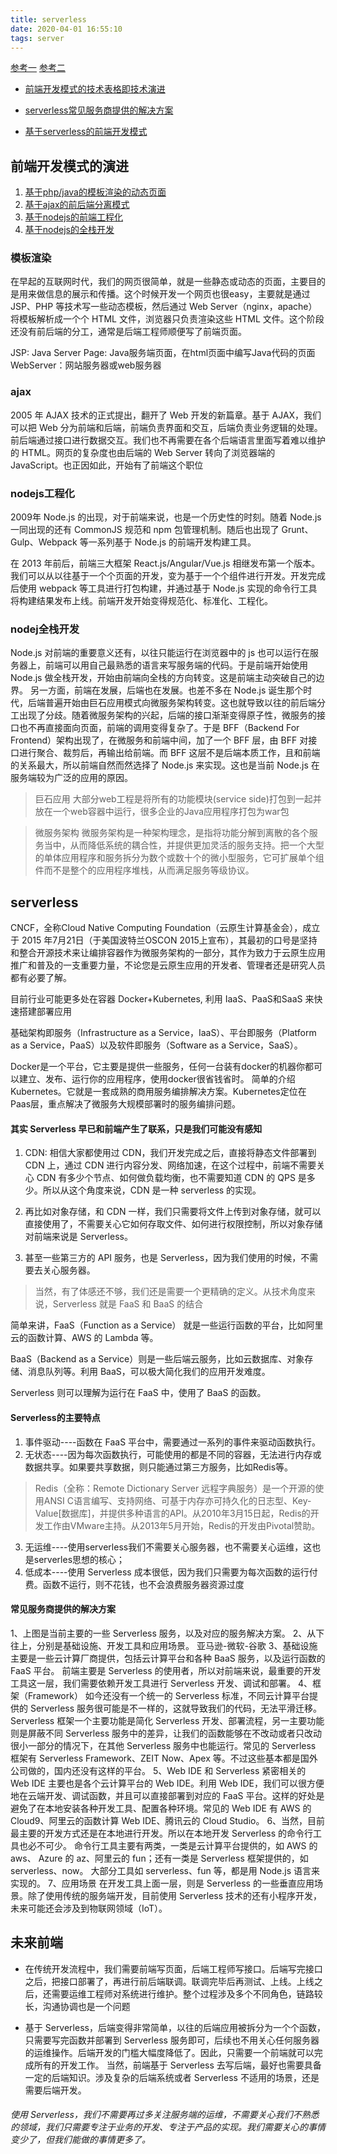 ```yaml
---
title: serverless
date: 2020-04-01 16:55:10
tags: server
---
```


[参考一](https://www.jianshu.com/p/92632d6c2269) [参考二](https://zhuanlan.zhihu.com/p/84054729)

- [前端开发模式的技术表格即技术演进](#前端开发模式的演进)

- [serverless常见服务商提供的解决方案](#serverless)
- [基于serverless的前端开发模式](#未来前端)

## 前端开发模式的演进

1. [基于php/java的模板渲染的动态页面](#模板渲染)
2. [基于ajax的前后端分离模式](#ajax)
3. [基于nodejs的前端工程化](#nodejs工程化)
4. [基于nodejs的全栈开发](#nodejs全栈开发)

### 模板渲染

<!-- more -->

在早起的互联网时代，我们的网页很简单，就是一些静态或动态的页面，主要目的是用来做信息的展示和传播。这个时候开发一个网页也很easy，主要就是通过 JSP、PHP 等技术写一些动态模板，然后通过 Web Server（nginx，apache） 将模板解析成一个个 HTML 文件，浏览器只负责渲染这些 HTML 文件。这个阶段还没有前后端的分工，通常是后端工程师顺便写了前端页面。

JSP: Java Server Page: Java服务端页面，在html页面中编写Java代码的页面
WebServer：网站服务器或web服务器

### ajax

2005 年 AJAX 技术的正式提出，翻开了 Web 开发的新篇章。基于 AJAX，我们可以把 Web 分为前端和后端，前端负责界面和交互，后端负责业务逻辑的处理。前后端通过接口进行数据交互。我们也不再需要在各个后端语言里面写着难以维护的 HTML。网页的复杂度也由后端的 Web Server 转向了浏览器端的 JavaScript。也正因如此，开始有了前端这个职位

### nodejs工程化

2009年 Node.js 的出现，对于前端来说，也是一个历史性的时刻。随着 Node.js 一同出现的还有 CommonJS 规范和 npm 包管理机制。随后也出现了 Grunt、Gulp、Webpack 等一系列基于 Node.js 的前端开发构建工具。

在 2013 年前后，前端三大框架 React.js/Angular/Vue.js 相继发布第一个版本。我们可以从以往基于一个个页面的开发，变为基于一个个组件进行开发。开发完成后使用 webpack 等工具进行打包构建，并通过基于 Node.js 实现的命令行工具将构建结果发布上线。前端开发开始变得规范化、标准化、工程化。

### nodej全栈开发

Node.js 对前端的重要意义还有，以往只能运行在浏览器中的 js 也可以运行在服务器上，前端可以用自己最熟悉的语言来写服务端的代码。于是前端开始使用 Node.js 做全栈开发，开始由前端向全栈的方向转变。这是前端主动突破自己的边界。
另一方面，前端在发展，后端也在发展。也差不多在 Node.js 诞生那个时代，后端普遍开始由巨石应用模式向微服务架构转变。这也就导致以往的前后端分工出现了分歧。随着微服务架构的兴起，后端的接口渐渐变得原子性，微服务的接口也不再直接面向页面，前端的调用变得复杂了。于是 BFF（Backend For Frontend）架构出现了，在微服务和前端中间，加了一个 BFF 层，由 BFF 对接口进行聚合、裁剪后，再输出给前端。而 BFF 这层不是后端本质工作，且和前端的关系最大，所以前端自然而然选择了 Node.js 来实现。这也是当前 Node.js 在服务端较为广泛的应用的原因。

> 巨石应用
> 大部分web工程是将所有的功能模块(service side)打包到一起并放在一个web容器中运行，很多企业的Java应用程序打包为war包

> 微服务架构
> 微服务架构是一种架构理念，是指将功能分解到离散的各个服务当中，从而降低系统的耦合性，并提供更加灵活的服务支持。把一个大型的单体应用程序和服务拆分为数个或数十个的微小型服务，它可扩展单个组件而不是整个的应用程序堆栈，从而满足服务等级协议。

## serverless

CNCF，全称Cloud Native Computing Foundation（云原生计算基金会），成立于 2015 年7月21日（于美国波特兰OSCON 2015上宣布），其最初的口号是坚持和整合开源技术来让编排容器作为微服务架构的一部分，其作为致力于云原生应用推广和普及的一支重要力量，不论您是云原生应用的开发者、管理者还是研究人员都有必要了解。

目前行业可能更多处在容器 Docker+Kubernetes, 利用
IaaS、PaaS和SaaS 来快速搭建部署应用

基础架构即服务（Infrastructure as a Service，IaaS）、平台即服务（Platform as a Service，PaaS）以及软件即服务（Software as a Service，SaaS）。

Docker是一个平台，它主要是提供一些服务，任何一台装有docker的机器你都可以建立、发布、运行你的应用程序，使用docker很省钱省时。
简单的介绍Kubernetes。它就是一套成熟的商用服务编排解决方案。Kubernetes定位在Paas层，重点解决了微服务大规模部署时的服务编排问题。

#### 其实 Serverless 早已和前端产生了联系，只是我们可能没有感知

1. CDN: 相信大家都使用过 CDN，我们开发完成之后，直接将静态文件部署到 CDN 上，通过 CDN 进行内容分发、网络加速，在这个过程中，前端不需要关心 CDN 有多少个节点、如何做负载均衡，也不需要知道 CDN 的 QPS 是多少。所以从这个角度来说，CDN 是一种 serverless 的实现。

2. 再比如对象存储，和 CDN 一样，我们只需要将文件上传到对象存储，就可以直接使用了，不需要关心它如何存取文件、如何进行权限控制，所以对象存储对前端来说是 Serverless。

3. 甚至一些第三方的 API 服务，也是 Serverless，因为我们使用的时候，不需要去关心服务器。

> 当然，有了体感还不够，我们还是需要一个更精确的定义。从技术角度来说，Serverless 就是 FaaS 和 BaaS 的结合

简单来讲，FaaS（Function as a Service） 就是一些运行函数的平台，比如阿里云的函数计算、AWS 的 Lambda 等。

BaaS（Backend as a Service）则是一些后端云服务，比如云数据库、对象存储、消息队列等。利用 BaaS，可以极大简化我们的应用开发难度。

Serverless 则可以理解为运行在 FaaS 中，使用了 BaaS 的函数。

#### Serverless的主要特点
1. 事件驱动----函数在 FaaS 平台中，需要通过一系列的事件来驱动函数执行。
2. 无状态----因为每次函数执行，可能使用的都是不同的容器，无法进行内存或数据共享。如果要共享数据，则只能通过第三方服务，比如Redis等。
> Redis（全称：Remote Dictionary Server 远程字典服务）是一个开源的使用ANSI C语言编写、支持网络、可基于内存亦可持久化的日志型、Key-Value[数据库]，并提供多种语言的API。从2010年3月15日起，Redis的开发工作由VMware主持。从2013年5月开始，Redis的开发由Pivotal赞助。
3. 无运维----使用serverless我们不需要关心服务器，也不需要关心运维，这也是serverles思想的核心；
4. 低成本----使用 Serverless 成本很低，因为我们只需要为每次函数的运行付费。函数不运行，则不花钱，也不会浪费服务器资源过度

#### 常见服务商提供的解决方案

1、上图是当前主要的一些 Serverless 服务，以及对应的服务解决方案。
2、从下往上，分别是基础设施、开发工具和应用场景。
亚马逊-微软-谷歌
3、基础设施主要是一些云计算厂商提供，包括云计算平台和各种 BaaS 服务，以及运行函数的 FaaS 平台。
前端主要是 Serverless 的使用者，所以对前端来说，最重要的开发工具这一层，我们需要依赖开发工具进行 Serverless 开发、调试和部署。
4、框架（Framework）
如今还没有一个统一的 Serverless 标准，不同云计算平台提供的 Serverless 服务很可能是不一样的，这就导致我们的代码，无法平滑迁移。Serverless 框架一个主要功能是简化 Serverless 开发、部署流程，另一主要功能则是屏蔽不同 Serverless 服务中的差异，让我们的函数能够在不改动或者只改动很小一部分的情况下，在其他 Serverless 服务中也能运行。常见的 Serverless 框架有 Serverless Framework、ZEIT Now、Apex 等。不过这些基本都是国外公司做的，国内还没有这样的平台。
5、Web IDE
和 Serverless 紧密相关的 Web IDE 主要也是各个云计算平台的 Web IDE。利用 Web IDE，我们可以很方便地在云端开发、调试函数，并且可以直接部署到对应的 FaaS 平台。这样的好处是避免了在本地安装各种开发工具、配置各种环境。常见的 Web IDE 有 AWS 的 Cloud9、阿里云的函数计算 Web IDE、腾讯云的 Cloud Studio。
6、当然，目前最主要的开发方式还是在本地进行开发。所以在本地开发 Serverless 的命令行工具也必不可少。
命令行工具主要有两类，一类是云计算平台提供的，如 AWS 的 aws、 Azure 的 az、阿里云的 fun；还有一类是 Serverless 框架提供的，如 serverless、now。
大部分工具如 serverless、fun 等，都是用 Node.js 语言来实现的。
7、应用场景
在开发工具上面一层，则是 Serverless 的一些垂直应用场景。除了使用传统的服务端开发，目前使用 Serverless 技术的还有小程序开发，未来可能还会涉及到物联网领域（IoT）。

## 未来前端

- 在传统开发流程中，我们需要前端写页面，后端工程师写接口。后端写完接口之后，把接口部署了，再进行前后端联调。联调完毕后再测试、上线。上线之后，还需要运维工程师对系统进行维护。整个过程涉及多个不同角色，链路较长，沟通协调也是一个问题

- 基于 Serverless，后端变得非常简单，以往的后端应用被拆分为一个个函数，只需要写完函数并部署到 Serverless 服务即可，后续也不用关心任何服务器的运维操作。后端开发的门槛大幅度降低了。因此，只需要一个前端就可以完成所有的开发工作。
当然，前端基于 Serverless 去写后端，最好也需要具备一定的后端知识。涉及复杂的后端系统或者 Serverless 不适用的场景，还是需要后端开发。


###### 使用 Serverless，我们不需要再过多关注服务端的运维，不需要关心我们不熟悉的领域，我们只需要专注于业务的开发、专注于产品的实现。我们需要关心的事情变少了，但我们能做的事情更多了。